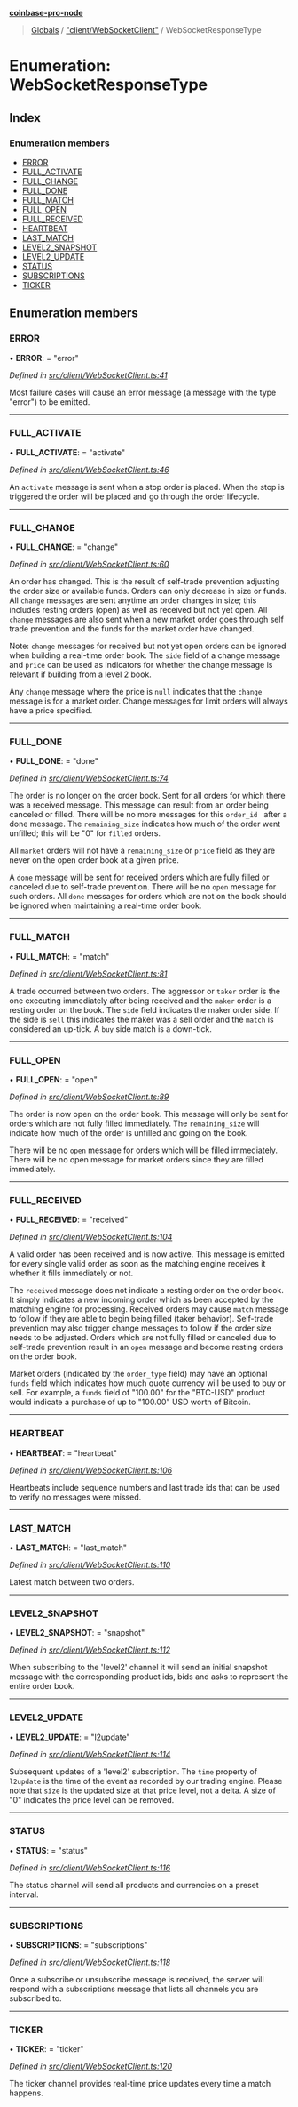 **[coinbase-pro-node](../README.md)**

> [Globals](../globals.md) / ["client/WebSocketClient"](../modules/_client_websocketclient_.md) / WebSocketResponseType

# Enumeration: WebSocketResponseType

## Index

### Enumeration members

- [ERROR](_client_websocketclient_.websocketresponsetype.md#error)
- [FULL_ACTIVATE](_client_websocketclient_.websocketresponsetype.md#full_activate)
- [FULL_CHANGE](_client_websocketclient_.websocketresponsetype.md#full_change)
- [FULL_DONE](_client_websocketclient_.websocketresponsetype.md#full_done)
- [FULL_MATCH](_client_websocketclient_.websocketresponsetype.md#full_match)
- [FULL_OPEN](_client_websocketclient_.websocketresponsetype.md#full_open)
- [FULL_RECEIVED](_client_websocketclient_.websocketresponsetype.md#full_received)
- [HEARTBEAT](_client_websocketclient_.websocketresponsetype.md#heartbeat)
- [LAST_MATCH](_client_websocketclient_.websocketresponsetype.md#last_match)
- [LEVEL2_SNAPSHOT](_client_websocketclient_.websocketresponsetype.md#level2_snapshot)
- [LEVEL2_UPDATE](_client_websocketclient_.websocketresponsetype.md#level2_update)
- [STATUS](_client_websocketclient_.websocketresponsetype.md#status)
- [SUBSCRIPTIONS](_client_websocketclient_.websocketresponsetype.md#subscriptions)
- [TICKER](_client_websocketclient_.websocketresponsetype.md#ticker)

## Enumeration members

### ERROR

• **ERROR**: = "error"

_Defined in [src/client/WebSocketClient.ts:41](https://github.com/bennycode/coinbase-pro-node/blob/accd6f4/src/client/WebSocketClient.ts#L41)_

Most failure cases will cause an error message (a message with the type "error") to be emitted.

---

### FULL_ACTIVATE

• **FULL_ACTIVATE**: = "activate"

_Defined in [src/client/WebSocketClient.ts:46](https://github.com/bennycode/coinbase-pro-node/blob/accd6f4/src/client/WebSocketClient.ts#L46)_

An `activate` message is sent when a stop order is placed. When the stop is triggered the order will be placed and go through the order lifecycle.

---

### FULL_CHANGE

• **FULL_CHANGE**: = "change"

_Defined in [src/client/WebSocketClient.ts:60](https://github.com/bennycode/coinbase-pro-node/blob/accd6f4/src/client/WebSocketClient.ts#L60)_

An order has changed. This is the result of self-trade prevention adjusting the order size or available funds. Orders can only decrease in size or funds. All `change` messages are sent anytime an order changes in size; this includes resting orders (open) as well as received but not yet open. All `change` messages are also sent when a new market order goes through self trade prevention and the funds for the market order have changed.

Note: `change` messages for received but not yet open orders can be ignored when building a real-time order book. The `side` field of a change message and `price` can be used as indicators for whether the change message is relevant if building from a level 2 book.

Any `change` message where the price is `null` indicates that the `change` message is for a market order. Change messages for limit orders will always have a price specified.

---

### FULL_DONE

• **FULL_DONE**: = "done"

_Defined in [src/client/WebSocketClient.ts:74](https://github.com/bennycode/coinbase-pro-node/blob/accd6f4/src/client/WebSocketClient.ts#L74)_

The order is no longer on the order book. Sent for all orders for which there was a received message. This message can result from an order being canceled or filled. There will be no more messages for this `order_id ` after a done message. The `remaining_size` indicates how much of the order went unfilled; this will be "0" for `filled` orders.

All `market` orders will not have a `remaining_size` or `price` field as they are never on the open order book at a given price.

A `done` message will be sent for received orders which are fully filled or canceled due to self-trade prevention. There will be no `open` message for such orders. All `done` messages for orders which are not on the book should be ignored when maintaining a real-time order book.

---

### FULL_MATCH

• **FULL_MATCH**: = "match"

_Defined in [src/client/WebSocketClient.ts:81](https://github.com/bennycode/coinbase-pro-node/blob/accd6f4/src/client/WebSocketClient.ts#L81)_

A trade occurred between two orders. The aggressor or `taker` order is the one executing immediately after being received and the `maker` order is a resting order on the book. The `side` field indicates the maker order side. If the side is `sell` this indicates the maker was a sell order and the `match` is considered an up-tick. A `buy` side match is a down-tick.

---

### FULL_OPEN

• **FULL_OPEN**: = "open"

_Defined in [src/client/WebSocketClient.ts:89](https://github.com/bennycode/coinbase-pro-node/blob/accd6f4/src/client/WebSocketClient.ts#L89)_

The order is now open on the order book. This message will only be sent for orders which are not fully filled immediately. The `remaining_size` will indicate how much of the order is unfilled and going on the book.

There will be no `open` message for orders which will be filled immediately. There will be no open message for market orders since they are filled immediately.

---

### FULL_RECEIVED

• **FULL_RECEIVED**: = "received"

_Defined in [src/client/WebSocketClient.ts:104](https://github.com/bennycode/coinbase-pro-node/blob/accd6f4/src/client/WebSocketClient.ts#L104)_

A valid order has been received and is now active. This message is emitted for every single valid order as soon as the matching engine receives it whether it fills immediately or not.

The `received` message does not indicate a resting order on the order book. It simply indicates a new incoming order which as been accepted by the matching engine for processing. Received orders may cause `match` message to follow if they are able to begin being filled (taker behavior). Self-trade prevention may also trigger change messages to follow if the order size needs to be adjusted. Orders which are not fully filled or canceled due to self-trade prevention result in an `open` message and become resting orders on the order book.

Market orders (indicated by the `order_type` field) may have an optional `funds` field which indicates how much quote currency will be used to buy or sell. For example, a `funds` field of "100.00" for the "BTC-USD" product would indicate a purchase of up to "100.00" USD worth of Bitcoin.

---

### HEARTBEAT

• **HEARTBEAT**: = "heartbeat"

_Defined in [src/client/WebSocketClient.ts:106](https://github.com/bennycode/coinbase-pro-node/blob/accd6f4/src/client/WebSocketClient.ts#L106)_

Heartbeats include sequence numbers and last trade ids that can be used to verify no messages were missed.

---

### LAST_MATCH

• **LAST_MATCH**: = "last_match"

_Defined in [src/client/WebSocketClient.ts:110](https://github.com/bennycode/coinbase-pro-node/blob/accd6f4/src/client/WebSocketClient.ts#L110)_

Latest match between two orders.

---

### LEVEL2_SNAPSHOT

• **LEVEL2_SNAPSHOT**: = "snapshot"

_Defined in [src/client/WebSocketClient.ts:112](https://github.com/bennycode/coinbase-pro-node/blob/accd6f4/src/client/WebSocketClient.ts#L112)_

When subscribing to the 'level2' channel it will send an initial snapshot message with the corresponding product ids, bids and asks to represent the entire order book.

---

### LEVEL2_UPDATE

• **LEVEL2_UPDATE**: = "l2update"

_Defined in [src/client/WebSocketClient.ts:114](https://github.com/bennycode/coinbase-pro-node/blob/accd6f4/src/client/WebSocketClient.ts#L114)_

Subsequent updates of a 'level2' subscription. The `time` property of `l2update` is the time of the event as recorded by our trading engine. Please note that `size` is the updated size at that price level, not a delta. A size of "0" indicates the price level can be removed.

---

### STATUS

• **STATUS**: = "status"

_Defined in [src/client/WebSocketClient.ts:116](https://github.com/bennycode/coinbase-pro-node/blob/accd6f4/src/client/WebSocketClient.ts#L116)_

The status channel will send all products and currencies on a preset interval.

---

### SUBSCRIPTIONS

• **SUBSCRIPTIONS**: = "subscriptions"

_Defined in [src/client/WebSocketClient.ts:118](https://github.com/bennycode/coinbase-pro-node/blob/accd6f4/src/client/WebSocketClient.ts#L118)_

Once a subscribe or unsubscribe message is received, the server will respond with a subscriptions message that lists all channels you are subscribed to.

---

### TICKER

• **TICKER**: = "ticker"

_Defined in [src/client/WebSocketClient.ts:120](https://github.com/bennycode/coinbase-pro-node/blob/accd6f4/src/client/WebSocketClient.ts#L120)_

The ticker channel provides real-time price updates every time a match happens.
